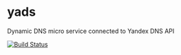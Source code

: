 # yads
Dynamic DNS micro service connected to Yandex DNS API

[![Build Status](https://travis-ci.org/vadyalex/yads.svg?branch=master)](https://travis-ci.org/vadyalex/yads)
